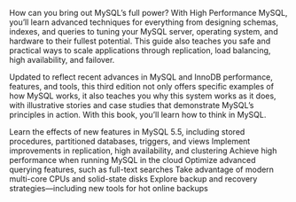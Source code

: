 How can you bring out MySQL’s full power? With High Performance MySQL, you’ll learn advanced techniques for everything from designing schemas, indexes, and queries to tuning your MySQL server, operating system, and hardware to their fullest potential. This guide also teaches you safe and practical ways to scale applications through replication, load balancing, high availability, and failover.

Updated to reflect recent advances in MySQL and InnoDB performance, features, and tools, this third edition not only offers specific examples of how MySQL works, it also teaches you why this system works as it does, with illustrative stories and case studies that demonstrate MySQL’s principles in action. With this book, you’ll learn how to think in MySQL.

Learn the effects of new features in MySQL 5.5, including stored procedures, partitioned databases, triggers, and views
Implement improvements in replication, high availability, and clustering
Achieve high performance when running MySQL in the cloud
Optimize advanced querying features, such as full-text searches
Take advantage of modern multi-core CPUs and solid-state disks
Explore backup and recovery strategies—including new tools for hot online backups
